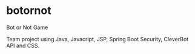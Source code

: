 # botornot
Bot or Not Game

Team project using Java, Javacript, JSP, Spring Boot Security, CleverBot API and CSS. 


